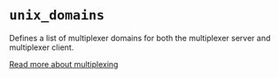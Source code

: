 # `unix_domains`

Defines a list of multiplexer domains for both the multiplexer
server and multiplexer client.

[Read more about multiplexing](../../../multiplexing.md#unix-domains)
